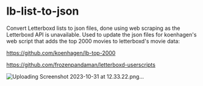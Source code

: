 # lb-list-to-json
Convert Letterboxd lists to json files, done using web scraping as the Letterboxd API is unavailable.
Used to update the json files for koenhagen's web script that adds the top 2000 movies to letterboxd's movie data:

https://github.com/koenhagen/lb-top-2000

https://github.com/frozenpandaman/letterboxd-userscripts


![Uploading Screenshot 2023-10-31 at 12.33.22.png…]()
